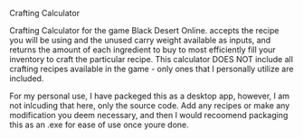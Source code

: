 Crafting Calculator

Crafting Calculator for the game Black Desert Online. accepts the recipe you will be using and the unused carry weight available as inputs, and returns the amount of each ingredient to buy to most efficiently fill your inventory to craft the particular recipe. This calculator DOES NOT include all crafting recipes available in the game - only ones that I personally utilize are included.

For my personal use, I have packeged this as a desktop app, however, I am not inlcuding that here, only the source code. Add any recipes or make any modification you deem necessary, and then I would recoomend packaging this as an .exe for ease of use once youre done.
